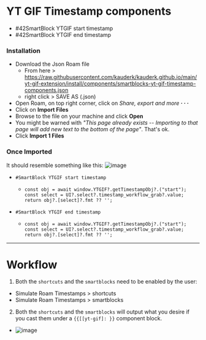 # YT GIF Timestamp components

- #42SmartBlock YTGIF start timestamp
- #42SmartBlock YTGIF end timestamp

### Installation
- Download the Json Roam file
  - From here > https://raw.githubusercontent.com/kauderk/kauderk.github.io/main/yt-gif-extension/install/components/smartblocks-yt-gif-timestamp-components.json
  - right click > SAVE AS (.json)
- Open Roam, on top right corner, click on *Share, export and more* **· · ·**
- Click on **Import Files**
- Browse to the file on your machine and click **Open**
- You might be warned with *"This page already exists -- Importing to that page will add new text to the bottom of the page"*. That's ok.
- Click **Import 1 Files**

### Once Imported
It should resemble something like this:
![image](https://user-images.githubusercontent.com/65237382/155749762-7315d240-6092-4f7f-ab02-0708f94fbc2b.png)

- 
    ``` 
    #SmartBlock YTGIF start timestamp 
    ```
    -   ``` 
        const obj = await window.YTGIF?.getTimestampObj?.("start");
        const select = UI?.select?.timestamp_workflow_grab?.value;
        return obj?.[select]?.fmt ?? ''; 
        ```
- 
    ``` 
    #SmartBlock YTGIF end timestamp 
    ```
    -   ``` 
        const obj = await window.YTGIF?.getTimestampObj?.("start");
        const select = UI?.select?.timestamp_workflow_grab?.value;
        return obj?.[select]?.fmt ?? ''; 
        ```



---


# **Workflow**
1. Both the `shortcuts` and the `smartblocks` need to be enabled by the user:
  - Simulate Roam Timestamps > shortcuts
  - Simulate Roam Timestamps > smartblocks
2. Both the `shortcuts` and the `smartblocks` will output what you desire if you cast them under a `{{[[yt-gif]: }}` component block.
  - ![image](https://user-images.githubusercontent.com/65237382/152702764-708a4644-7b5e-4d9a-b213-21beb611610f.png)
